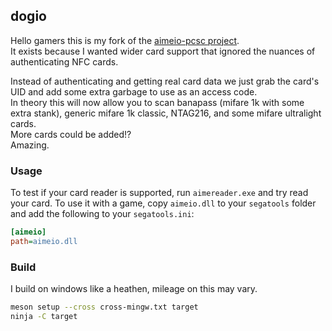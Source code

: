 dogio
---

Hello gamers this is my fork of the [aimeio-pcsc project](https://github.com/Nat-Lab/aimeio-pcsc).  
It exists because I wanted wider card support that ignored the nuances of authenticating NFC cards.  

Instead of authenticating and getting real card data we just grab the card's UID and add some extra garbage to use as an access code.  
In theory this will now allow you to scan banapass (mifare 1k with some extra stank), generic mifare 1k classic, NTAG216, and some mifare ultralight cards.  
More cards could be added!?  
Amazing.  

### Usage

To test if your card reader is supported, run `aimereader.exe` and try read your card.
To use it with a game, copy `aimeio.dll` to your `segatools` folder and add the following to your `segatools.ini`:

```ini
[aimeio]
path=aimeio.dll
```

### Build
I build on windows like a heathen, mileage on this may vary.
```sh
meson setup --cross cross-mingw.txt target
ninja -C target
```